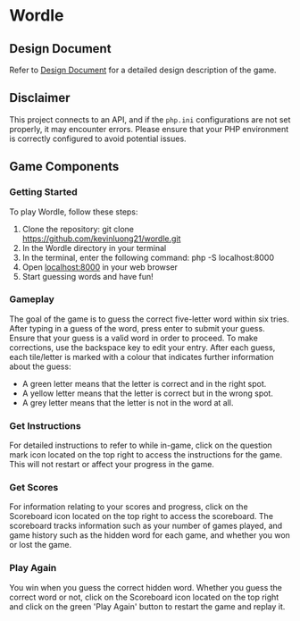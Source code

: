 # Wordle

## Design Document
Refer to [Design Document](/docs/design_system.md) for a detailed design description of the game.

## Disclaimer
This project connects to an API, and if the `php.ini` configurations are not set properly, it may encounter errors. Please ensure that your PHP environment is correctly configured to avoid potential issues.

## Game Components

### Getting Started
To play Wordle, follow these steps:
1. Clone the repository: git clone https://github.com/kevinluong21/wordle.git
2. In the Wordle directory in your terminal
3. In the terminal, enter the following command: php -S localhost:8000
2. Open [localhost:8000](<http://localhost:8000)>) in your web browser
3. Start guessing words and have fun!

### Gameplay
The goal of the game is to guess the correct five-letter word within six tries. After typing in a guess of the word, press enter to submit your guess. Ensure that your guess is a valid word in order to proceed. To make corrections, use the backspace key to edit your entry. 
After each guess, each tile/letter is marked with a colour that indicates further information about the guess:
- A green letter means that the letter is correct and in the right spot. 
- A yellow letter means that the letter is correct but in the wrong spot. 
- A grey letter means that the letter is not in the word at all.

### Get Instructions
For detailed instructions to refer to while in-game, click on the question mark icon located on the top right to access the instructions for the game. This will not restart or affect your progress in the game. 

### Get Scores
For information relating to your scores and progress, click on the Scoreboard icon located on the top right to access the scoreboard. The scoreboard tracks information such as your number of games played, and game history such as the hidden word for each game, and whether you won or lost the game.

### Play Again
You win when you guess the correct hidden word. Whether you guess the correct word or not, click on the Scoreboard icon located on the top right and click on the green 'Play Again' button to restart the game and replay it. 